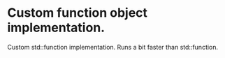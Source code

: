# Custom function object implementation.
Custom std::function implementation. Runs a bit faster than std::function.
